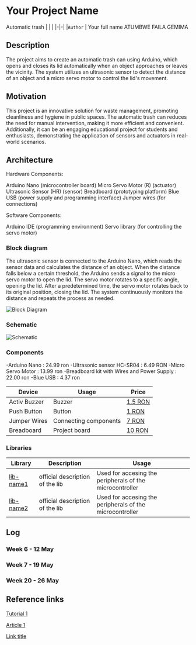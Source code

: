 # Your Project Name
 Automatic trash
| | |
|-|-|
|`Author` | Your full name 
ATUMBWE FAILA GEMIMA 

## Description
The project aims to create an automatic trash can using Arduino, which opens and closes its lid automatically when an object approaches or leaves the vicinity. The system utilizes an ultrasonic sensor to detect the distance of an object and a micro servo motor to control the lid's movement.
## Motivation
This project is an innovative solution for waste management, promoting cleanliness and hygiene in public spaces. The automatic trash can reduces the need for manual intervention, making it more efficient and convenient. Additionally, it can be an engaging educational project for students and enthusiasts, demonstrating the application of sensors and actuators in real-world scenarios.
## Architecture
Hardware Components:

Arduino Nano (microcontroller board)
Micro Servo Motor (R) (actuator)
Ultrasonic Sensor (HR) (sensor)
Breadboard (prototyping platform)
Blue USB (power supply and programming interface)
Jumper wires (for connections)

Software Components:

Arduino IDE (programming environment)
Servo library (for controlling the servo motor)

### Block diagram

The ultrasonic sensor is connected to the Arduino Nano, which reads the sensor data and calculates the distance of an object.
When the distance falls below a certain threshold, the Arduino sends a signal to the micro servo motor to open the lid.
The servo motor rotates to a specific angle, opening the lid.
After a predetermined time, the servo motor rotates back to its original position, closing the lid.
The system continuously monitors the distance and repeats the process as needed.
<!-- Make sure the path to the picture is correct -->
![Block Diagram](schematics/block_diagram.png)

### Schematic

![Schematic](schematics/kicad_schematic.png)

### Components

-Arduino Nano : 24.99 ron
-Ultrasonic sensor HC-SR04 : 6.49 RON
-Micro Servo Motor : 13.99 ron
-Breadboard kit with Wires and Power Supply : 22.00 ron
-Blue USB : 4.37 ron

<!-- This is just an example, fill in with your actual components -->

| Device | Usage | Price |
|--------|--------|-------|
| Activ Buzzer | Buzzer | [1.5 RON](https://www.optimusdigital.ro/ro/audio-buzzere/635-buzzer-activ-de-3-v.html?search_query=buzzer&results=61) |
| Push Button | Button | [1 RON](https://www.optimusdigital.ro/ro/butoane-i-comutatoare/1119-buton-6x6x6.html?search_query=buton&results=222) |
| Jumper Wires | Connecting components | [7 RON](https://www.optimusdigital.ro/ro/fire-fire-mufate/884-set-fire-tata-tata-40p-10-cm.html?search_query=set+fire&results=110) |
| Breadboard | Project board | [10 RON](https://www.optimusdigital.ro/ro/prototipare-breadboard-uri/8-breadboard-830-points.html?search_query=breadboard&results=145) |

### Libraries
 

<!-- This is just an example, fill in the table with your actual components -->

| Library | Description | Usage |
|---------|-------------|-------|
| [lib-name1](link-to-lib) | official description of the lib | Used for accesing the peripherals of the microcontroller  |
| [lib-name2](link-to-lib) | official description of the lib | Used for accesing the peripherals of the microcontroller  |

## Log

<!-- write every week your progress here -->

### Week 6 - 12 May

### Week 7 - 19 May

### Week 20 - 26 May


## Reference links

<!-- Fill in with appropriate links and link titles -->

[Tutorial 1](https://www.youtube.com/watch?v=wdgULBpRoXk&t=1s&ab_channel=BenEater)

[Article 1](https://www.explainthatstuff.com/induction-motors.html)

[Link title](https://projecthub.arduino.cc/)
